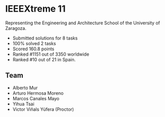 # IEEEXtreme 11
Representing the Engineering and Architecture School of the University of Zaragoza.

* Submitted solutions for 8 tasks
* 100% solved 2 tasks
* Scored 160.8 points
* Ranked #1151 out of 3350 worldwide
* Ranked #10 out of 21 in Spain.

## Team

* Alberto Mur
* Arturo Hermosa Moreno
* Marcos Canales Mayo
* Yihua Tsai
* Victor Viñals Yúfera (Proctor)